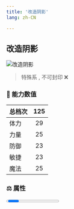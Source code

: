 ```yaml
---
title: '改造阴影'
lang: zh-CN

---
```


<RouterBack />

## 改造阴影

![改造阴影](https://user-images.githubusercontent.com/78347270/115957959-3d4eda80-a540-11eb-9fb0-6f52c9d437ee.gif) 

> 特殊系 , 不可封印 :x:


### 💪 能力数值

| 总档次       | 125            |
| :----------- |:-------------:|
| 体力      | 29   <Stars :number="3" />  |
| 力量      | 25   <Stars :number="2.5" />  |
| 防御      | 23   <Stars :number="2.5" />  | 
| 敏捷      | 23  <Stars :number="2.5" />  | 
| 魔法      | 25  <Stars :number="2.5" />   | 


### ⚖️ 属性


<Progress earth :number="9" />

<Progress water :number="1" />

<Progress fire :number="0" />

<Progress wind :number="0" />

### ✨ 技能栏 <Strong>6个</Strong>

- 攻击
- 防御

### 👶 1级出现点

- 参考任务: :scroll: [宠物改造I](tasks/10)获取









